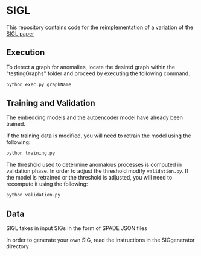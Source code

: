 # SIGL
This repository contains code for the reimplementation of a variation of the [SIGL paper](https://arxiv.org/abs/2008.11533)

## Execution

To detect a graph for anomalies, locate the desired graph within the "testingGraphs" folder and proceed by executing the following command.

```bash
python exec.py graphName
```


## Training and Validation

The embedding models and the autoencoder model have already been trained.

If the training data is modified, you will need to retrain the model using the following:

```bash
python training.py
```

The threshold used to determine anomalous processes is computed in validation phase. In order to adjust the threshold modify `validation.py`. If the model is retrained or the threshold is adjusted, you will need to recompute it using the following:

```bash
python validation.py
```

## Data

SIGL takes in input SIGs in the form of SPADE JSON files

In order to generate your own SIG, read the instructions in the SIGgenerator directory
